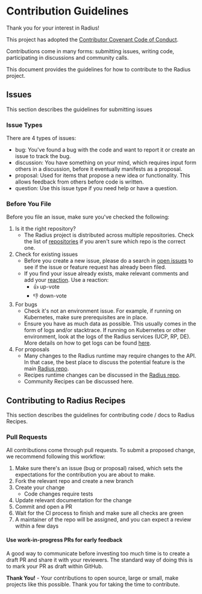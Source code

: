 # Contribution Guidelines

Thank you for your interest in Radius!

This project has adopted the [Contributor Covenant Code of Conduct](https://github.com/project-radius/radius/blob/main/CODE-OF-CONDUCT.md).

Contributions come in many forms: submitting issues, writing code, participating in discussions and community calls.

This document provides the guidelines for how to contribute to the Radius project.

## Issues

This section describes the guidelines for submitting issues

### Issue Types

There are 4 types of issues:

- bug: You've found a bug with the code and want to report it or create an issue to track the bug.
- discussion: You have something on your mind, which requires input form others in a discussion, before it eventually manifests as a proposal.
- proposal: Used for items that propose a new idea or functionality. This allows feedback from others before code is written.
- question: Use this issue type if you need help or have a question.

### Before You File

Before you file an issue, make sure you've checked the following:

1. Is it the right repository?
    - The Radius project is distributed across multiple repositories. Check the list of [repositories](https://github.com/project-radius) if you aren't sure which repo is the correct one.
1. Check for existing issues
    - Before you create a new issue, please do a search in [open issues](https://github.com/project-radius/recipes/issues) to see if the issue or feature request has already been filed.
    - If you find your issue already exists, make relevant comments and add your [reaction](https://github.com/blog/2119-add-reaction-to-pull-requests-issues-and-comments). Use a reaction:
        - 👍 up-vote
        - 👎 down-vote
1. For bugs
    - Check it's not an environment issue. For example, if running on Kubernetes, make sure prerequisites are in place.
    - Ensure you have as much data as possible. This usually comes in the form of logs and/or stacktrace. If running on Kubernetes or other environment, look at the logs of the Radius services (UCP, RP, DE). More details on how to get logs can be found [here](https://docs.radapp.dev/reference/troubleshooting-radius/).
1. For proposals
    - Many changes to the Radius runtime may require changes to the API. In that case, the best place to discuss the potential feature is the main [Radius repo](https://github.com/project-radius/radius).
    - Recipes runtime changes can be discussed in the [Radius repo](https://github.com/project-radius/radius).
    - Community Recipes can be discussed here.

## Contributing to Radius Recipes

This section describes the guidelines for contributing code / docs to Radius Recipes.

### Pull Requests

All contributions come through pull requests. To submit a proposed change, we recommend following this workflow:

1. Make sure there's an issue (bug or proposal) raised, which sets the expectations for the contribution you are about to make.
1. Fork the relevant repo and create a new branch
1. Create your change
    - Code changes require tests
1. Update relevant documentation for the change
1. Commit and open a PR
1. Wait for the CI process to finish and make sure all checks are green
1. A maintainer of the repo will be assigned, and you can expect a review within a few days

#### Use work-in-progress PRs for early feedback

A good way to communicate before investing too much time is to create a draft PR and share it with your reviewers. The standard way of doing this is to mark your PR as draft within GitHub.

**Thank You!** - Your contributions to open source, large or small, make projects like this possible. Thank you for taking the time to contribute.

